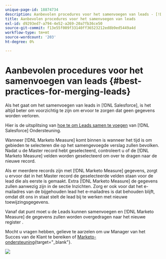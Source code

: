 ```yaml
---
unique-page-id: 18874734
description: Aanbevolen procedures voor het samenvoegen van leads - [!DNL Marketo Measure] - Productdocumentatie
title: Aanbevolen procedures voor het samenvoegen van leads
exl-id: d9293ed7-a794-4e52-a269-20a7fb36ce50
source-git-commit: f13e55f009f33140ff36523212ed8b9ed5449a4d
workflow-type: tm+mt
source-wordcount: '203'
ht-degree: 0%

---
```


# Aanbevolen procedures voor het samenvoegen van leads {#best-practices-for-merging-leads}

Als het gaat om het samenvoegen van leads in [!DNL Salesforce], is het altijd beter om voorzichtig te zijn om ervoor te zorgen dat geen gegevens worden verloren.

Hier is de uitsplitsing van [hoe te om Leads samen te voegen](https://help.salesforce.com/HTViewHelpDoc?id=leads_merge.htm&amp;language=en_US) van [!DNL Salesforce] Ondersteuning.

Wanneer [!DNL Marketo Measure] komt binnen is wanneer het tijd is om gebieden te selecteren die op het samengevoegde verslag zullen bevolken. Nadat u de Master record hebt geselecteerd, controleert u of de [!DNL Marketo Measure] velden worden geselecteerd om over te dragen naar de nieuwe record.

Als er meerdere records zijn met [!DNL Marketo Measure] gegevens, zorgt u ervoor dat in het Master record de geselecteerde velden staan voor de lead die als eerste is gemaakt. Extra [!DNL Marketo Measure] de gegevens zullen aanwezig zijn in de sectie Inzichten. Zorg er ook voor dat het e-mailadres van de bijgehouden lead het e-mailadres is dat behouden blijft, omdat dit ons in staat stelt de lead bij te werken met nieuwe toewijzingsgegevens.

Vanaf dat punt moet u de Leads kunnen samenvoegen en [!DNL Marketo Measure] de gegevens zullen worden overgedragen naar het nieuwe register .

Mocht u vragen hebben, gelieve te aarzelen om uw Manager van het Succes van de Klant te bereiken of [Marketo-ondersteuning](https://nation.marketo.com/t5/support/ct-p/Support){target="_blank"}.

![](assets/1.jpg)
